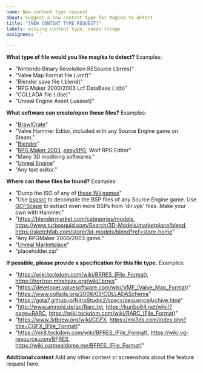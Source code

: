 ```yaml
---
name: New content type request
about: Suggest a new content type for Magika to detect
title: "[NEW CONTENT TYPE REQUEST]"
labels: missing content type, needs triage
assignees: ''

---
```


**What type of file would you like magika to detect?**
Examples:
 - "Nintendo Binary Revolution RESource (.brres)"
 - "Valve Map Format file (.vmf)"
 - "Blender save file (.blend)"
 - "RPG Maker 2000/2003 Lcf DataBase (.ldb)"
 - "COLLADA file (.dae)"
 - "Unreal Engine Asset (.uasset)"

**What software can create/open these files?**
Examples:
 - "[BrawlCrate](https://github.com/soopercool101/BrawlCrate)"
 - "Valve Hammer Editor, included with any Source Engine game on Steam."
 - "[Blender](https://www.blender.org/download/)"
 - "[RPG Maker 2003](https://www.rpgmakerweb.com/products/rpg-maker-2003), [easyRPG](https://easyrpg.org/), Wolf RPG Editor"
 - "Many 3D modleing softwares."
 - "[Unreal Engine](https://www.unrealengine.com/en-US)"
 - "Any text editor."

**Where can these files be found?**
Examples:
 - "Dump the ISO of any of [these Wii games](https://wiki.vg-resource.com/BRRES#List_of_games_using_the_format)"
 - "Use [bspsrc](https://github.com/ata4/bspsrc) to decompile the BSP files of any Source Engine game. Use [GCFScape](https://nemstools.github.io/pages/GCFScape-Download.html) to extract even more BSPs from 'dir.vpk' files. Make your own with Hammer."
 - "https://blendermarket.com/categories/models, https://www.turbosquid.com/Search/3D-Models/marketplace/blend, https://sketchfab.com/store/3d-models/blend?ref=store-home"
 - "Any RPGMaker 2000/2003 game."
 - "[Unreal Marketplace](https://www.unrealengine.com/marketplace/en-US/store)"
 - "placeholder.zip"

**If possible, please provide a specification for this file type.**
Examples:
 - "https://wiki.tockdom.com/wiki/BRRES_(File_Format), https://horizon.miraheze.org/wiki/.brres"
 - "https://developer.valvesoftware.com/wiki/VMF_(Valve_Map_Format)"
 - "https://www.collada.org/2008/03/COLLADASchema"
 - "https://gota7.github.io/NitroStudio2/specs/sequenceArchive.html"
 - "http://www.amnoid.de/gc/Rarc.txt, https://kuribo64.net/wiki/?page=RARC, https://wiki.tockdom.com/wiki/RARC_(File_Format)"
 - "https://www.3dbrew.org/wiki/CGFX, https://mk3ds.com/index.php?title=CGFX_(File_Format)"
 - "https://mk8.tockdom.com/wiki/BFRES_(File_Format), https://wiki.vg-resource.com/BFRES, https://wiki.oatmealdome.me/BFRES_(File_Format)"
 
**Additional context**
Add any other context or screenshots about the feature request here.
